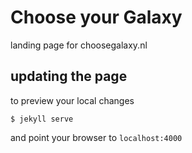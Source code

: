 # Choose your Galaxy

landing page for choosegalaxy.nl

## updating the page

to preview your local changes

```
$ jekyll serve
```

and point your browser to `localhost:4000`
